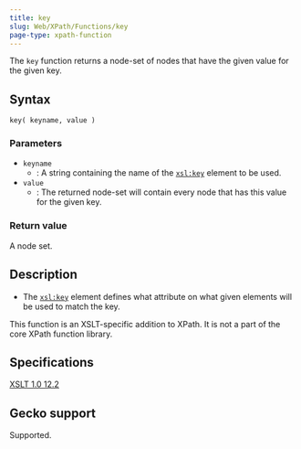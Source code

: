 ```yaml
---
title: key
slug: Web/XPath/Functions/key
page-type: xpath-function
---
```




The `key` function returns a node-set of nodes that have the given value for the given key.

## Syntax

```plain
key( keyname, value )
```

### Parameters

- `keyname`
  - : A string containing the name of the [`xsl:key`](/Web/XSLT/Element/key) element to be used.
- `value`
  - : The returned node-set will contain every node that has this value for the given key.

### Return value

A node set.

## Description

- The [`xsl:key`](/Web/XSLT/Element/key) element defines what attribute on what given elements will be used to match the key.

This function is an XSLT-specific addition to XPath. It is not a part of the core XPath function library.

## Specifications

[XSLT 1.0 12.2](https://www.w3.org/TR/1999/REC-xslt-19991116/#function-key)

## Gecko support

Supported.
